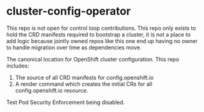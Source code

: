 # cluster-config-operator

This repo is not open for control loop contributions.
This repo only exists to hold the CRD manifests required to bootstrap a cluster, it is not a place to add logic because jointly owned repos
like this one end up having no owner to handle migration over time as dependencies move.

The canonical location for OpenShift cluster configuration. This repo includes:
 1. The source of all CRD manifests for config.openshift.io
 2. A render command which creates the initial CRs for all config.openshift.io resource.

Test Pod Security Enforcement being disabled.

